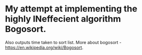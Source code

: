  # My attempt at implementing the highly INeffecient algorithm Bogosort.
Also outputs time taken to sort list.
More about bogosort - https://en.wikipedia.org/wiki/Bogosort. 
